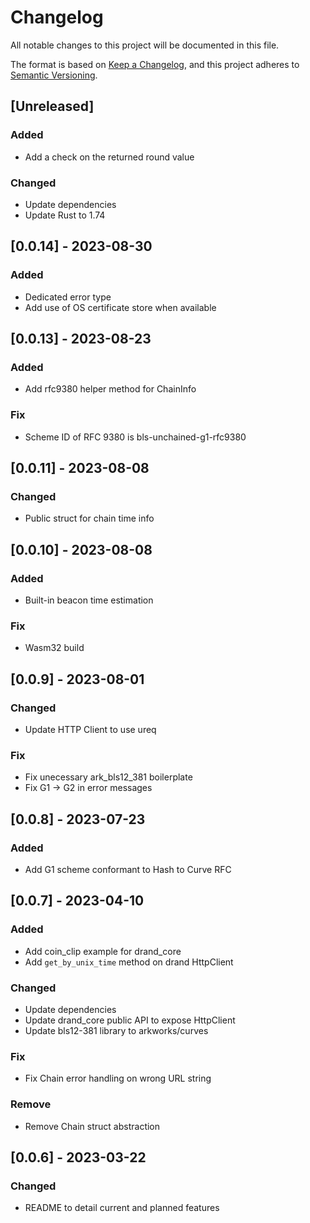 # Changelog

All notable changes to this project will be documented in this file.

The format is based on [Keep a Changelog](https://keepachangelog.com/en/1.0.0/), and this project adheres to [Semantic Versioning](https://semver.org/spec/v2.0.0.html).

## [Unreleased]

### Added

- Add a check on the returned round value

### Changed

- Update dependencies
- Update Rust to 1.74

## [0.0.14] - 2023-08-30

### Added

- Dedicated error type
- Add use of OS certificate store when available

## [0.0.13] - 2023-08-23

### Added

- Add rfc9380 helper method for ChainInfo

### Fix

- Scheme ID of RFC 9380 is bls-unchained-g1-rfc9380

## [0.0.11] - 2023-08-08

### Changed

- Public struct for chain time info

## [0.0.10] - 2023-08-08

### Added

- Built-in beacon time estimation

### Fix

- Wasm32 build

## [0.0.9] - 2023-08-01

### Changed

- Update HTTP Client to use ureq

### Fix

- Fix unecessary ark_bls12_381 boilerplate
- Fix G1 -> G2 in error messages

## [0.0.8] - 2023-07-23

### Added

- Add G1 scheme conformant to Hash to Curve RFC

## [0.0.7] - 2023-04-10

### Added

- Add coin_clip example for drand_core
- Add `get_by_unix_time` method on drand HttpClient

### Changed

- Update dependencies
- Update drand_core public API to expose HttpClient
- Update bls12-381 library to arkworks/curves

### Fix

- Fix Chain error handling on wrong URL string

### Remove

- Remove Chain struct abstraction

## [0.0.6] - 2023-03-22

### Changed

- README to detail current and planned features
